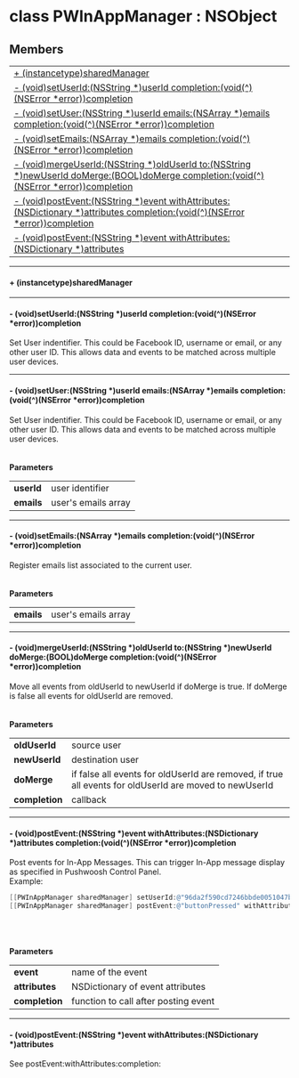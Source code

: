 
# <a name="heading"></a>class PWInAppManager : NSObject  

## Members  

<table>
	<tr>
		<td><a href="#1a49c87bae4b7c156655b687d7fef44842">+ (instancetype)sharedManager</a></td>
	</tr>
	<tr>
		<td><a href="#1a7a2fa8fb95d6e6a9ec18ef73a000927f">- (void)setUserId:(NSString *)userId completion:(void(^)(NSError *error))completion</a></td>
	</tr>
	<tr>
		<td><a href="#1a02638dac9aeb7cf8ceb0b555a3a40b65">- (void)setUser:(NSString *)userId emails:(NSArray *)emails completion:(void(^)(NSError *error))completion</a></td>
	</tr>
	<tr>
		<td><a href="#1ac12417ff8361927e3a9c565ce3ec4795">- (void)setEmails:(NSArray *)emails completion:(void(^)(NSError *error))completion</a></td>
	</tr>
	<tr>
		<td><a href="#1a716053392e1af46ed4d8c0a581f41e33">- (void)mergeUserId:(NSString *)oldUserId to:(NSString *)newUserId doMerge:(BOOL)doMerge completion:(void(^)(NSError *error))completion</a></td>
	</tr>
	<tr>
		<td><a href="#1a03ea81f92233aa5350abb80aa3265cff">- (void)postEvent:(NSString *)event withAttributes:(NSDictionary *)attributes completion:(void(^)(NSError *error))completion</a></td>
	</tr>
	<tr>
		<td><a href="#1a6bbae004bf3b27d6eef87043b5a183a9">- (void)postEvent:(NSString *)event withAttributes:(NSDictionary *)attributes</a></td>
	</tr>
</table>


----------  
  

#### <a name="1a49c87bae4b7c156655b687d7fef44842"></a>+ (instancetype)sharedManager  


----------  
  

#### <a name="1a7a2fa8fb95d6e6a9ec18ef73a000927f"></a>- (void)setUserId:(NSString \*)userId completion:(void(^)(NSError \*error))completion  
Set User indentifier. This could be Facebook ID, username or email, or any other user ID. This allows data and events to be matched across multiple user devices. 

----------  
  

#### <a name="1a02638dac9aeb7cf8ceb0b555a3a40b65"></a>- (void)setUser:(NSString \*)userId emails:(NSArray \*)emails completion:(void(^)(NSError \*error))completion  
Set User indentifier. This could be Facebook ID, username or email, or any other user ID. This allows data and events to be matched across multiple user devices.<br/><br/><br/><strong>Parameters</strong><br/>
<table>
	<tr>
		<td><strong>userId</strong></td>
		<td>user identifier </td>
	</tr>
	<tr>
		<td><strong>emails</strong></td>
		<td>user's emails array </td>
	</tr>
</table>


----------  
  

#### <a name="1ac12417ff8361927e3a9c565ce3ec4795"></a>- (void)setEmails:(NSArray \*)emails completion:(void(^)(NSError \*error))completion  
Register emails list associated to the current user.<br/><br/><br/><strong>Parameters</strong><br/>
<table>
	<tr>
		<td><strong>emails</strong></td>
		<td>user's emails array </td>
	</tr>
</table>


----------  
  

#### <a name="1a716053392e1af46ed4d8c0a581f41e33"></a>- (void)mergeUserId:(NSString \*)oldUserId to:(NSString \*)newUserId doMerge:(BOOL)doMerge completion:(void(^)(NSError \*error))completion  
Move all events from oldUserId to newUserId if doMerge is true. If doMerge is false all events for oldUserId are removed.<br/><br/><br/><strong>Parameters</strong><br/>
<table>
	<tr>
		<td><strong>oldUserId</strong></td>
		<td>source user </td>
	</tr>
	<tr>
		<td><strong>newUserId</strong></td>
		<td>destination user </td>
	</tr>
	<tr>
		<td><strong>doMerge</strong></td>
		<td>if false all events for oldUserId are removed, if true all events for oldUserId are moved to newUserId </td>
	</tr>
	<tr>
		<td><strong>completion</strong></td>
		<td>callback </td>
	</tr>
</table>


----------  
  

#### <a name="1a03ea81f92233aa5350abb80aa3265cff"></a>- (void)postEvent:(NSString \*)event withAttributes:(NSDictionary \*)attributes completion:(void(^)(NSError \*error))completion  
Post events for In-App Messages. This can trigger In-App message display as specified in Pushwoosh Control Panel.<br/>Example: 
```Objective-C
[[PWInAppManager sharedManager] setUserId:@"96da2f590cd7246bbde0051047b0d6f7"];
[[PWInAppManager sharedManager] postEvent:@"buttonPressed" withAttributes:@{ @"buttonNumber" : @"4", @"buttonLabel" : @"Banner" } completion:nil];
```
<br/><br/><br/><strong>Parameters</strong><br/>
<table>
	<tr>
		<td><strong>event</strong></td>
		<td>name of the event </td>
	</tr>
	<tr>
		<td><strong>attributes</strong></td>
		<td>NSDictionary of event attributes </td>
	</tr>
	<tr>
		<td><strong>completion</strong></td>
		<td>function to call after posting event </td>
	</tr>
</table>


----------  
  

#### <a name="1a6bbae004bf3b27d6eef87043b5a183a9"></a>- (void)postEvent:(NSString \*)event withAttributes:(NSDictionary \*)attributes  
See postEvent:withAttributes:completion: